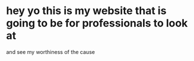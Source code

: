 # hey yo this is my website that is going to be for professionals to look at
and see my worthiness of the cause
